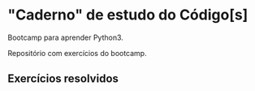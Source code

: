 # "Caderno" de estudo do Código[s]

Bootcamp para aprender Python3.

Repositório com exercícios do bootcamp.

## Exercícios resolvidos
